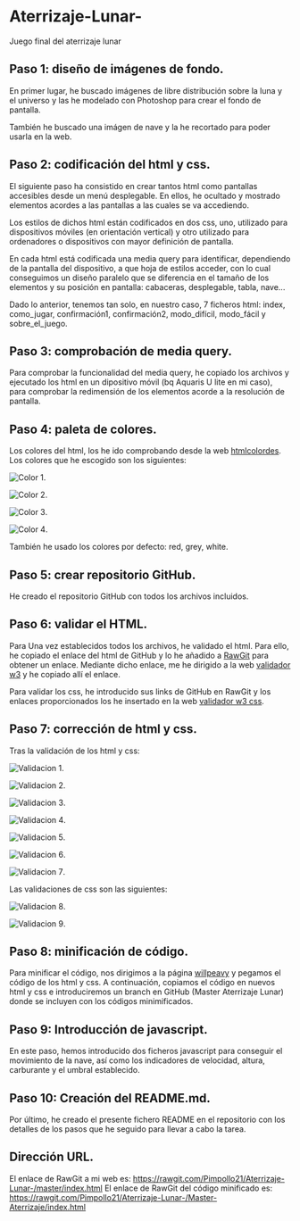 # Aterrizaje-Lunar-
Juego final del aterrizaje lunar

## Paso 1: diseño de imágenes de fondo.
En primer lugar, he buscado imágenes de libre distribución sobre la luna y el universo y las he modelado con Photoshop para crear el fondo de pantalla. 

También he buscado una imágen de nave y la he recortado para poder usarla en la web.

## Paso 2: codificación del html y css.
El siguiente paso ha consistido en crear tantos html como pantallas accesibles desde un menú desplegable. En ellos, he ocultado y mostrado elementos acordes a las pantallas a las cuales se va accediendo.

Los estilos de dichos html están codificados en dos css, uno, utilizado para dispositivos móviles (en orientación vertical) y otro utilizado para  ordenadores o dispositivos con mayor definición de pantalla. 

En cada html está codificada una media query para identificar, dependiendo de la pantalla del dispositivo, a que hoja de estilos acceder, con lo cual conseguimos un diseño paralelo que se diferencia en el tamaño de los elementos y su posición en pantalla: cabaceras, desplegable, tabla, nave...

Dado lo anterior, tenemos tan solo, en nuestro caso, 7 ficheros html: index, como_jugar, confirmación1, confirmación2, modo_difícil, modo_fácil y sobre_el_juego.

## Paso 3: comprobación de media query.
Para comprobar la funcionalidad del media query, he copiado los archivos y ejecutado los html en un dipositivo móvil (bq Aquaris U lite en mi caso), para comprobar la redimensión de los elementos acorde a la resolución de pantalla.

## Paso 4: paleta de colores.
Los colores del html, los he ido comprobando desde la web [htmlcolordes](http://htmlcolorcodes.com/es/). Los colores que he escogido son los siguientes:

![Color 1](/img/color1.PNG).

![Color 2](/img/color2.PNG).

![Color 3](/img/color3.PNG).

![Color 4](/img/color4.PNG).

También he usado los colores por defecto: red, grey, white.

## Paso 5: crear repositorio GitHub.
He creado el repositorio GitHub con todos los archivos incluidos.

## Paso 6: validar el HTML.
Para 
Una vez establecidos todos los archivos, he validado el html. Para ello, he copiado el enlace del html de GitHub y lo he añadido a [RawGit](https://rawgit.com) para obtener un enlace. Mediante dicho enlace, me he dirigido a la web [validador w3](https://validator.w3.org) y he copiado allí el enlace.

Para validar los css, he introducido sus links de GitHub en RawGit y los enlaces proporcionados los he insertado en la web [validador w3 css](https://jigsaw.w3.org/css-validator/).

## Paso 7: corrección de html y css.
Tras la validación de los html y css:

![Validacion 1](/img/validacion1.PNG).

![Validacion 2](/img/validacion2.PNG).

![Validacion 3](/img/validacion3.PNG).

![Validacion 4](/img/validacion4.PNG).

![Validacion 5](/img/validacion5.PNG).

![Validacion 6](/img/validacion6.PNG).

![Validacion 7](/img/validacion7.PNG).

Las validaciones de css son las siguientes:

![Validacion 8](/img/validacion8.PNG).

![Validacion 9](/img/validacion9.PNG).

## Paso 8: minificación de código.
Para minificar el código, nos dirigimos a la página [willpeavy](https://www.willpeavy.com/minifier/) y pegamos el código de los html y css. A continuación, copiamos el código en nuevos html y css e introduciremos un branch en GitHub (Master Aterrizaje Lunar) donde se incluyen con los códigos minimificados.

## Paso 9: Introducción de javascript.
En este paso, hemos introducido dos ficheros javascript para conseguir el movimiento de la nave, así como los indicadores de velocidad, altura, carburante y el umbral establecido.

## Paso 10: Creación del README.md.
Por último, he creado el presente fichero README en el repositorio con los detalles de los pasos que he seguido para llevar a cabo la tarea. 

## Dirección URL.
El enlace de RawGit a mi web es: https://rawgit.com/Pimpollo21/Aterrizaje-Lunar-/master/index.html
El enlace de RawGit del código minificado es: https://rawgit.com/Pimpollo21/Aterrizaje-Lunar-/Master-Aterrizaje/index.html

